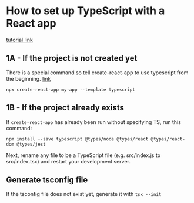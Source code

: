 # How to set up TypeScript with a React app

[tutorial link](https://www.youtube.com/watch?v=I9jfsIRnySs)

## 1A - If the project is not created yet

There is a special command so tell create-react-app to use typescript from the beginning. [link](https://create-react-app.dev/docs/adding-typescript/)

`npx create-react-app my-app --template typescript`

## 1B - If the project already exists

If  `create-react-app` has already been run without specifying TS, run this command:

`npm install --save typescript @types/node @types/react @types/react-dom @types/jest`

Next, rename any file to be a TypeScript file (e.g. src/index.js to src/index.tsx) and restart your development server.

## Generate tsconfig file

If the tsconfig file does not exist yet, generate it with `tsx --init`